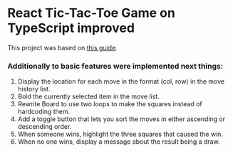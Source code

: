 # React Tic-Tac-Toe Game on TypeScript improved

This project was based on [this guide](https://reactjs.org/tutorial/tutorial.html).

### Additionally to basic features were implemented next things:

1. Display the location for each move in the format (col, row) in the move history list.
2. Bold the currently selected item in the move list.
3. Rewrite Board to use two loops to make the squares instead of hardcoding them.
4. Add a toggle button that lets you sort the moves in either ascending or descending order.
5. When someone wins, highlight the three squares that caused the win.
6. When no one wins, display a message about the result being a draw.